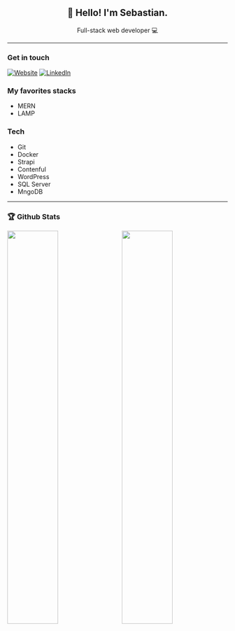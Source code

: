 <h2 align="center">👋 Hello! I'm Sebastian.</h1>
<p align="center">
  Full-stack web developer 💻
</p>
 
-----
### Get in touch

  [![Website](https://img.shields.io/badge/-Website-3776AB?style=flat-square)](https://sebasvil20.github.io/)
  [![LinkedIn](https://img.shields.io/badge/-LinkedIn-3776AB?style=flat-square)](https://www.linkedin.com/in/sebasvil20/)
  
### My favorites stacks
- MERN 
- LAMP

### Tech
- Git
- Docker
- Strapi
- Contenful
- WordPress
- SQL Server
- MngoDB

-----
### 🏆 Github Stats

<img  src="https://github-readme-stats.vercel.app/api?username=sebasvil20&show_icons=true&hide_border=true&theme=dark" width="48%" align="right" >
<img  src="https://github-readme-streak-stats.herokuapp.com/?user=sebasvil20&theme=dark" width="48%" >
